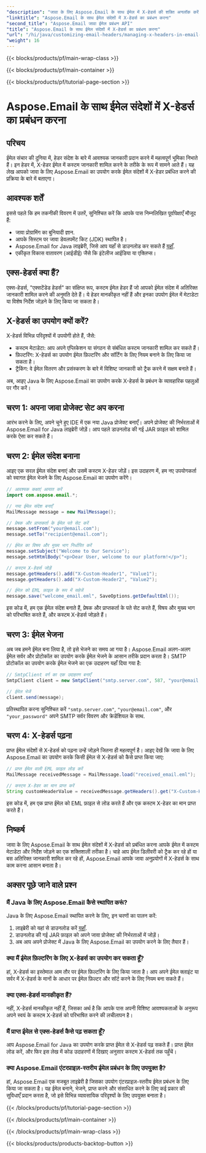 ```yaml
---
"description": "जावा के लिए Aspose.Email के साथ ईमेल में X-हेडर्स की शक्ति अनलॉक करें। कस्टम मेटाडेटा को प्रबंधित करना और ईमेल प्रोसेसिंग को बेहतर बनाना सीखें।"
"linktitle": "Aspose.Email के साथ ईमेल संदेशों में X-हेडर्स का प्रबंधन करना"
"second_title": "Aspose.Email जावा ईमेल प्रबंधन API"
"title": "Aspose.Email के साथ ईमेल संदेशों में X-हेडर्स का प्रबंधन करना"
"url": "/hi/java/customizing-email-headers/managing-x-headers-in-email-messages/"
"weight": 16
---
```


{{< blocks/products/pf/main-wrap-class >}}

{{< blocks/products/pf/main-container >}}

{{< blocks/products/pf/tutorial-page-section >}}

# Aspose.Email के साथ ईमेल संदेशों में X-हेडर्स का प्रबंधन करना


## परिचय

ईमेल संचार की दुनिया में, हेडर संदेश के बारे में आवश्यक जानकारी प्रदान करने में महत्वपूर्ण भूमिका निभाते हैं। इन हेडर में, X-हेडर ईमेल में कस्टम जानकारी शामिल करने के तरीके के रूप में सामने आते हैं। यह लेख आपको जावा के लिए Aspose.Email का उपयोग करके ईमेल संदेशों में X-हेडर प्रबंधित करने की प्रक्रिया के बारे में बताएगा।

## आवश्यक शर्तें

इससे पहले कि हम तकनीकी विवरण में उतरें, सुनिश्चित करें कि आपके पास निम्नलिखित पूर्वापेक्षाएँ मौजूद हैं:

- जावा प्रोग्रामिंग का बुनियादी ज्ञान.
- आपके सिस्टम पर जावा डेवलपमेंट किट (JDK) स्थापित है।
- Aspose.Email for Java लाइब्रेरी, जिसे आप यहाँ से डाउनलोड कर सकते हैं [यहाँ](https://releases.aspose.com/email/java/).
- एकीकृत विकास वातावरण (आईडीई) जैसे कि इंटेलीज आईडिया या एक्लिप्स।

## एक्स-हेडर्स क्या हैं?

एक्स-हेडर्स, "एक्सटेंडेड हेडर्स" का संक्षिप्त रूप, कस्टम ईमेल हेडर हैं जो आपको ईमेल संदेश में अतिरिक्त जानकारी शामिल करने की अनुमति देते हैं। ये हेडर मानकीकृत नहीं हैं और इनका उपयोग ईमेल में मेटाडेटा या विशेष निर्देश जोड़ने के लिए किया जा सकता है।

## X-हेडर्स का उपयोग क्यों करें?

X-हेडर्स विभिन्न परिदृश्यों में उपयोगी होते हैं, जैसे:

- कस्टम मेटाडेटा: आप अपने एप्लिकेशन या संगठन से संबंधित कस्टम जानकारी शामिल कर सकते हैं।
- फ़िल्टरिंग: X-हेडर्स का उपयोग ईमेल फ़िल्टरिंग और सॉर्टिंग के लिए नियम बनाने के लिए किया जा सकता है।
- ट्रैकिंग: वे ईमेल वितरण और प्रसंस्करण के बारे में विशिष्ट जानकारी को ट्रैक करने में सक्षम बनाते हैं।

अब, आइए Java के लिए Aspose.Email का उपयोग करके X-हेडर्स के प्रबंधन के व्यावहारिक पहलुओं पर गौर करें।

## चरण 1: अपना जावा प्रोजेक्ट सेट अप करना

आरंभ करने के लिए, अपने चुने हुए IDE में एक नया Java प्रोजेक्ट बनाएँ। अपने प्रोजेक्ट की निर्भरताओं में Aspose.Email for Java लाइब्रेरी जोड़ें। आप पहले डाउनलोड की गई JAR फ़ाइल को शामिल करके ऐसा कर सकते हैं।

## चरण 2: ईमेल संदेश बनाना

आइए एक सरल ईमेल संदेश बनाएं और उसमें कस्टम X-हेडर जोड़ें। इस उदाहरण में, हम नए उपयोगकर्ता को स्वागत ईमेल भेजने के लिए Aspose.Email का उपयोग करेंगे।

```java
// आवश्यक कक्षाएं आयात करें
import com.aspose.email.*;

// नया ईमेल संदेश बनाएँ
MailMessage message = new MailMessage();

// प्रेषक और प्राप्तकर्ता के ईमेल पते सेट करें
message.setFrom("your@email.com");
message.setTo("recipient@email.com");

// ईमेल का विषय और मुख्य भाग निर्धारित करें
message.setSubject("Welcome to Our Service");
message.setHtmlBody("<p>Dear User, welcome to our platform!</p>");

// कस्टम X-हेडर्स जोड़ें
message.getHeaders().add("X-Custom-Header1", "Value1");
message.getHeaders().add("X-Custom-Header2", "Value2");

// ईमेल को EML फ़ाइल के रूप में सहेजें
message.save("welcome_email.eml", SaveOptions.getDefaultEml());
```

इस कोड में, हम एक ईमेल संदेश बनाते हैं, प्रेषक और प्राप्तकर्ता के पते सेट करते हैं, विषय और मुख्य भाग को परिभाषित करते हैं, और कस्टम X-हेडर्स जोड़ते हैं।

## चरण 3: ईमेल भेजना

अब जब हमने ईमेल बना लिया है, तो इसे भेजने का समय आ गया है। Aspose.Email अलग-अलग ईमेल सर्वर और प्रोटोकॉल का उपयोग करके ईमेल भेजने के आसान तरीके प्रदान करता है। SMTP प्रोटोकॉल का उपयोग करके ईमेल भेजने का एक उदाहरण यहाँ दिया गया है:

```java
// SmtpClient वर्ग का एक उदाहरण बनाएँ
SmtpClient client = new SmtpClient("smtp.server.com", 587, "your@email.com", "your_password");

// ईमेल भेजें
client.send(message);
```

प्रतिस्थापित करना सुनिश्चित करें `"smtp.server.com"`, `"your@email.com"`, और `"your_password"` अपने SMTP सर्वर विवरण और क्रेडेंशियल के साथ.

## चरण 4: X-हेडर्स पढ़ना

प्राप्त ईमेल संदेशों से X-हेडर्स को पढ़ना उन्हें जोड़ने जितना ही महत्वपूर्ण है। आइए देखें कि जावा के लिए Aspose.Email का उपयोग करके किसी ईमेल से X-हेडर्स को कैसे प्राप्त किया जाए:

```java
// प्राप्त ईमेल वाली EML फ़ाइल लोड करें
MailMessage receivedMessage = MailMessage.load("received_email.eml");

// कस्टम X-हेडर का मान प्राप्त करें
String customHeaderValue = receivedMessage.getHeaders().get("X-Custom-Header1");
```

इस कोड में, हम एक प्राप्त ईमेल को EML फ़ाइल से लोड करते हैं और एक कस्टम X-हेडर का मान प्राप्त करते हैं।

## निष्कर्ष

जावा के लिए Aspose.Email के साथ ईमेल संदेशों में X-हेडर्स को प्रबंधित करना आपके ईमेल में कस्टम मेटाडेटा और निर्देश जोड़ने का एक शक्तिशाली तरीका है। चाहे आप ईमेल डिलीवरी को ट्रैक कर रहे हों या बस अतिरिक्त जानकारी शामिल कर रहे हों, Aspose.Email आपके जावा अनुप्रयोगों में X-हेडर्स के साथ काम करना आसान बनाता है।

## अक्सर पूछे जाने वाले प्रश्न

### मैं Java के लिए Aspose.Email कैसे स्थापित करूं?

Java के लिए Aspose.Email स्थापित करने के लिए, इन चरणों का पालन करें:
1. लाइब्रेरी को यहां से डाउनलोड करें [यहाँ](https://releases.aspose.com/email/java/).
2. डाउनलोड की गई JAR फ़ाइल को अपने जावा प्रोजेक्ट की निर्भरताओं में जोड़ें।
3. अब आप अपने प्रोजेक्ट में Java के लिए Aspose.Email का उपयोग करने के लिए तैयार हैं।

### क्या मैं ईमेल फ़िल्टरिंग के लिए X-हेडर्स का उपयोग कर सकता हूँ?

हां, X-हेडर्स का इस्तेमाल आम तौर पर ईमेल फ़िल्टरिंग के लिए किया जाता है। आप अपने ईमेल क्लाइंट या सर्वर में X-हेडर्स के मानों के आधार पर ईमेल फ़िल्टर और सॉर्ट करने के लिए नियम बना सकते हैं।

### क्या एक्स-हेडर्स मानकीकृत हैं?

नहीं, X-हेडर्स मानकीकृत नहीं हैं, जिसका अर्थ है कि आपके पास अपनी विशिष्ट आवश्यकताओं के अनुरूप अपने स्वयं के कस्टम X-हेडर्स को परिभाषित करने की लचीलापन है।

### मैं प्राप्त ईमेल से एक्स-हेडर्स कैसे पढ़ सकता हूँ?

आप Aspose.Email for Java का उपयोग करके प्राप्त ईमेल से X-हेडर्स पढ़ सकते हैं। प्राप्त ईमेल लोड करें, और फिर इस लेख में कोड उदाहरणों में दिखाए अनुसार कस्टम X-हेडर्स तक पहुँचें।

### क्या Aspose.Email एंटरप्राइज़-स्तरीय ईमेल प्रबंधन के लिए उपयुक्त है?

हां, Aspose.Email एक मजबूत लाइब्रेरी है जिसका उपयोग एंटरप्राइज़-स्तरीय ईमेल प्रबंधन के लिए किया जा सकता है। यह ईमेल बनाने, भेजने, प्राप्त करने और संसाधित करने के लिए कई प्रकार की सुविधाएँ प्रदान करता है, जो इसे विभिन्न व्यावसायिक परिदृश्यों के लिए उपयुक्त बनाता है।

{{< /blocks/products/pf/tutorial-page-section >}}

{{< /blocks/products/pf/main-container >}}

{{< /blocks/products/pf/main-wrap-class >}}

{{< blocks/products/products-backtop-button >}}